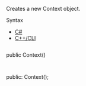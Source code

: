 Creates a new Context object.

Syntax

* [C#](#i-syntax-CS)
* [C++/CLI](#i-syntax-CPP2005)

```
```
public Context()
```
```

```
```
public:
Context();
```
```
